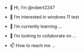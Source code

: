 - 👋 Hi, I’m @robert2247
- 👀 I’m interested in windows 11 test


- 🌱 I’m currently learning ...
- 💞️ I’m looking to collaborate on ...
- 📫 How to reach me ...

<!---
robert2247/robert2247 is a ✨ special ✨ repository because its `README.md` (this file) appears on your GitHub profile.
You can click the Preview link to take a look at your changes.
--->
